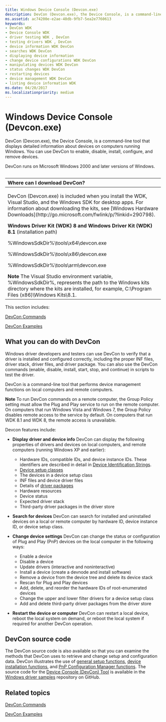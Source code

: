 ```yaml
---
title: Windows Device Console (Devcon.exe)
description: DevCon (Devcon.exe), the Device Console, is a command-line tool that displays detailed information about devices on computers running Windows.
ms.assetid: ac74200e-e2ae-40db-9fb7-5ea2e7760613
keywords:
- DevCon WDK
- Device Console WDK
- driver testing WDK , DevCon
- testing drivers WDK , DevCon
- device information WDK DevCon
- searches WDK DevCon
- displaying device information
- change device configurations WDK DevCon
- manipulating devices WDK DevCon
- status changes WDK DevCon
- restarting devices
- device management WDK DevCon
- listing device information WDK
ms.date: 04/20/2017
ms.localizationpriority: medium
---
```


# Windows Device Console (Devcon.exe)


DevCon (Devcon.exe), the Device Console, is a command-line tool that displays detailed information about devices on computers running Windows. You can use DevCon to enable, disable, install, configure, and remove devices.

DevCon runs on Microsoft Windows 2000 and later versions of Windows.

## <span id="ddk_devcon_tools"></span><span id="DDK_DEVCON_TOOLS"></span>


<table>
<colgroup>
<col width="100%" />
</colgroup>
<thead>
<tr class="header">
<th align="left">Where can I download DevCon?</th>
</tr>
</thead>
<tbody>
<tr class="odd">
<td align="left"><p>DevCon (Devcon.exe) is included when you install the WDK, Visual Studio, and the Windows SDK for desktop apps. For information about downloading the kits, see [Windows Hardware Downloads](http://go.microsoft.com/fwlink/p/?linkid=290798).</p>
<p><strong>Windows Driver Kit (WDK) 8 and Windows Driver Kit (WDK) 8.1</strong> (installation path)</p>
<p>%WindowsSdkDir%\tools\x64\devcon.exe</p>
<p>%WindowsSdkDir%\tools\x86\devcon.exe</p>
<p>%WindowsSdkDir%\tools\arm\devcon.exe</p>
<div class="alert">
<strong>Note</strong>  The Visual Studio environment variable, %WindowsSdkDir%, represents the path to the Windows kits directory where the kits are installed, for example, C:\Program Files (x86)\Windows Kits\8.1.
</div>
<div>
 
</div></td>
</tr>
</tbody>
</table>

 

This section includes:

[DevCon Commands](devcon-general-commands.md)

[DevCon Examples](devcon-examples.md)

## <span id="What_you_can_do_with_DevCon"></span><span id="what_you_can_do_with_devcon"></span><span id="WHAT_YOU_CAN_DO_WITH_DEVCON"></span>What you can do with DevCon


Windows driver developers and testers can use DevCon to verify that a driver is installed and configured correctly, including the proper INF files, driver stack, driver files, and driver package. You can also use the DevCon commands (enable, disable, install, start, stop, and continue) in scripts to test the driver.

DevCon is a command-line tool that performs device management functions on local computers and remote computers.

**Note**  To run DevCon commands on a remote computer, the Group Policy setting must allow the Plug and Play service to run on the remote computer. On computers that run Windows Vista and Windows 7, the Group Policy disables remote access to the service by default. On computers that run WDK 8.1 and WDK 8, the remote access is unavailable.

 

Devcon features include:

-   **Display driver and device info** DevCon can display the following properties of drivers and devices on local computers, and remote computers (running Windows XP and earlier):
    -   Hardware IDs, compatible IDs, and device instance IDs. These identifiers are described in detail in [Device Identification Strings](https://msdn.microsoft.com/library/windows/hardware/ff541224).
    -   [Device setup classes](https://msdn.microsoft.com/library/windows/hardware/ff541509)
    -   The devices in a device setup class
    -   INF files and device driver files
    -   Details of [driver packages](https://msdn.microsoft.com/library/windows/hardware/ff539954)
    -   Hardware resources
    -   Device status
    -   Expected driver stack
    -   Third-party driver packages in the driver store
-   **Search for devices** DevCon can search for installed and uninstalled devices on a local or remote computer by hardware ID, device instance ID, or device setup class.

-   **Change device settings** DevCon can change the status or configuration of Plug and Play (PnP) devices on the local computer in the following ways:
    -   Enable a device
    -   Disable a device
    -   Update drivers (interactive and noninteractive)
    -   Install a device (create a devnode and install software)
    -   Remove a device from the device tree and delete its device stack
    -   Rescan for Plug and Play devices
    -   Add, delete, and reorder the hardware IDs of root-enumerated devices
    -   Change the upper and lower filter drivers for a device setup class
    -   Add and delete third-party driver packages from the driver store
-   **Restart the device or computer** DevCon can restart a local device, reboot the local system on demand, or reboot the local system if required for another DevCon operation.

## <span id="DevCon_source_code"></span><span id="devcon_source_code"></span><span id="DEVCON_SOURCE_CODE"></span>DevCon source code


The DevCon source code is also available so that you can examine the methods that DevCon uses to retrieve and change setup and configuration data. DevCon illustrates the use of [general setup functions](https://msdn.microsoft.com/library/windows/hardware/ff544985), [device installation functions](https://msdn.microsoft.com/library/windows/hardware/ff541299), and [PnP Configuration Manager functions](https://msdn.microsoft.com/library/windows/hardware/ff549713). The source code for the [Device Console (DevCon) Tool](http://go.microsoft.com/fwlink/p/?LinkId=617966) is available in the [Windows driver samples](http://go.microsoft.com/fwlink/p/?LinkId=616507) repository on GitHub.

## <span id="related_topics"></span>Related topics


[DevCon Commands](devcon-general-commands.md)

[DevCon Examples](devcon-examples.md)

 

 






